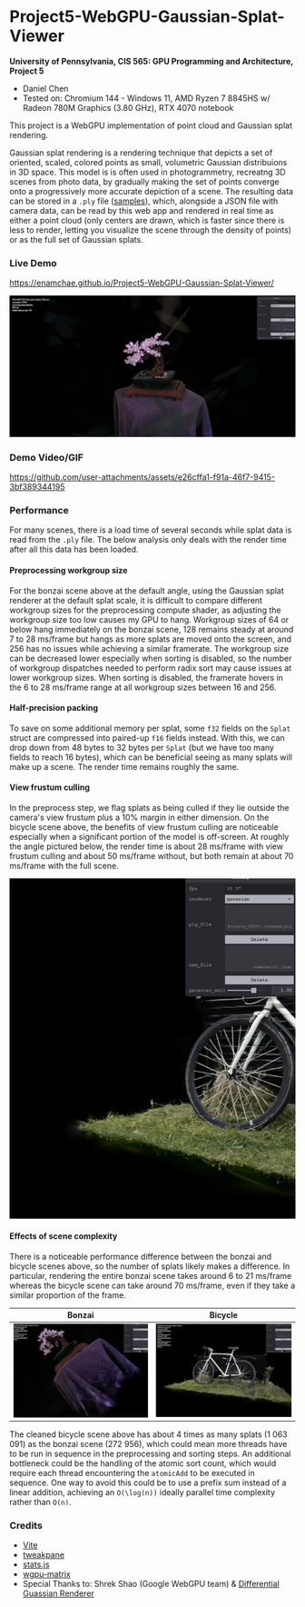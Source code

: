 # Project5-WebGPU-Gaussian-Splat-Viewer

**University of Pennsylvania, CIS 565: GPU Programming and Architecture, Project 5**

* Daniel Chen
* Tested on: Chromium 144 - Windows 11, AMD Ryzen 7 8845HS w/ Radeon 780M Graphics (3.80 GHz), RTX 4070 notebook

This project is a WebGPU implementation of point cloud and Gaussian splat rendering.

Gaussian splat rendering is a rendering technique that depicts a set of oriented, scaled, colored points as small, volumetric Gaussian distribuions in 3D space. This model is is often used in photogrammetry, recreatng 3D scenes from photo data, by gradually making the set of points converge onto a progressively more accurate depiction of a scene. The resulting data can be stored in a `.ply` file ([samples](https://drive.google.com/drive/folders/1KOoKk4plvl720-nQEiqLcuTCMFizt0cc?usp=sharing)), which, alongside a JSON file with camera data, can be read by this web app and rendered in real time as either a point cloud (only centers are drawn, which is faster since there is less to render, letting you visualize the scene through the density of points) or as the full set of Gaussian splats.

### Live Demo

https://enamchae.github.io/Project5-WebGPU-Gaussian-Splat-Viewer/

[![](./images/cover.png)](https://enamchae.github.io/Project5-WebGPU-Gaussian-Splat-Viewer/)

### Demo Video/GIF

https://github.com/user-attachments/assets/e26cffa1-f91a-46f7-9415-3bf389344195

### Performance

For many scenes, there is a load time of several seconds while splat data is read from the `.ply` file. The below analysis only deals with the render time after all this data has been loaded.

#### Preprocessing workgroup size
For the bonzai scene above at the default angle, using the Gaussian splat renderer at the default splat scale, it is difficult to compare different workgroup sizes for the preprocessing compute shader, as adjusting the workgroup size too low causes my GPU to hang. Workgroup sizes of 64 or below hang immediately on the bonzai scene, 128 remains steady at around 7 to 28 ms/frame but hangs as more splats are moved onto the screen, and 256 has no issues while achieving a similar framerate. The workgroup size can be decreased lower especially when sorting is disabled, so the number of workgroup dispatches needed to perform radix sort may cause issues at lower workgroup sizes. When sorting is disabled, the framerate hovers in the 6 to 28 ms/frame range at all workgroup sizes between 16 and 256.

#### Half-precision packing
To save on some additional memory per splat, some `f32` fields on the `Splat` struct are compressed into paired-up `f16` fields instead. With this, we can drop down from 48 bytes to 32 bytes per `Splat` (but we have too many fields to reach 16 bytes), which can be beneficial seeing as many splats will make up a scene. The render time remains roughly the same.

#### View frustum culling
In the preprocess step, we flag splats as being culled if they lie outside the camera's view frustum plus a 10% margin in either dimension. On the bicycle scene above, the benefits of view frustum culling are noticeable especially when a significant portion of the model is off-screen. At roughly the angle pictured below, the render time is about 28 ms/frame with view frustum culling and about 50 ms/frame without, but both remain at about 70 ms/frame with the full scene.

![](./images/occluded.png)

#### Effects of scene complexity
There is a noticeable performance difference between the bonzai and bicycle scenes above, so the number of splats likely makes a difference. In particular, rendering the entire bonzai scene takes around 6 to 21 ms/frame whereas the bicycle scene can take around 70 ms/frame, even if they take a similar proportion of the frame.

|Bonzai|Bicycle|
|-|-|
|![](./images/bonzaiframe.png)|![](./images/bicycleframe.png)|

The cleaned bicycle scene above has about 4 times as many splats (1 063 091) as the bonzai scene (272 956), which could mean more threads have to be run in sequence in the preprocessing and sorting steps. An additional bottleneck could be the handling of the atomic sort count, which would require each thread encountering the `atomicAdd` to be executed in sequence. One way to avoid this could be to use a prefix sum instead of a linear addition, achieving an `O(\log(n))` ideally parallel time complexity rather than `O(n)`.


### Credits

- [Vite](https://vitejs.dev/)
- [tweakpane](https://tweakpane.github.io/docs//v3/monitor-bindings/)
- [stats.js](https://github.com/mrdoob/stats.js)
- [wgpu-matrix](https://github.com/greggman/wgpu-matrix)
- Special Thanks to: Shrek Shao (Google WebGPU team) & [Differential Guassian Renderer](https://github.com/graphdeco-inria/diff-gaussian-rasterization)
